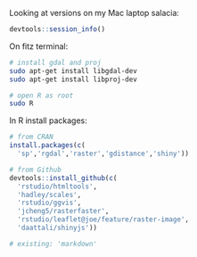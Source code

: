 
Looking at versions on my Mac laptop salacia:

```r
devtools::session_info()
```

On fitz terminal:

```bash
# install gdal and proj
sudo apt-get install libgdal-dev
sudo apt-get install libproj-dev

# open R as root
sudo R
```

In R install packages:
```r
# from CRAN
install.packages(c(
  'sp','rgdal','raster','gdistance','shiny'))

# from Github
devtools::install_github(c(
  'rstudio/htmltools',
  'hadley/scales',
  'rstudio/ggvis',
  'jcheng5/rasterfaster',
  'rstudio/leaflet@joe/feature/raster-image',
  'daattali/shinyjs'))

# existing: 'markdown'
```
